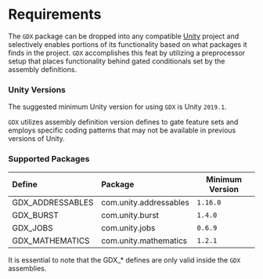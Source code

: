# Requirements
The `GDX` package can be dropped into any compatible [Unity](http://unity3d.com) project and selectively enables portions of its functionality based on what packages it finds in the project. `GDX` accomplishes this feat by utilizing a preprocessor setup that places functionality behind gated conditionals set by the assembly definitions.

### Unity Versions
The suggested minimum Unity version for using `GDX` is Unity `2019.1`.

`GDX` utilizes assembly definition version defines to gate feature sets and employs specific coding patterns that may not be available in previous versions of Unity.

### Supported Packages
Define | Package | Minimum Version
:--- | :--- | ---
GDX_ADDRESSABLES | com.unity.addressables | `1.16.0`
GDX_BURST | com.unity.burst | `1.4.0`
GDX_JOBS | com.unity.jobs | `0.6.9`
GDX_MATHEMATICS | com.unity.mathematics | `1.2.1`

It is essential to note that the GDX_* defines are only valid inside the `GDX` assemblies.